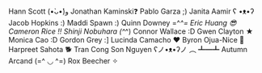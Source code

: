 Hann Scott (•̀ᴗ•́)و
Jonathan Kaminski❓
Pablo Garza ;)
Janita Aamir ʕ •ᴥ•ʔ
Jacob Hopkins :)
Maddi Spawn :)
Quinn Downey =^_^=
Eric Huang 😎
Cameron Rice ‼️
Shinji Nobuhara (^_^)
Connor Wallace :D
Gwen Clayton ★
Monica Cao :D
Gordon Grey :]
Lucinda Camacho ❤️
Byron Ojua-Nice 🚀
Harpreet Sahota 🐕
Tran Cong Son Nguyen 	ʕノ•ᴥ•ʔノ ︵ ┻━┻
Autumn  Arcand (=^ ◡ ^=)
Rox Beecher ✧
